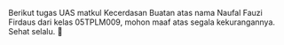Berikut tugas UAS matkul Kecerdasan Buatan atas nama Naufal Fauzi Firdaus dari kelas 05TPLM009, mohon maaf atas segala kekurangannya. Sehat selalu. 🙏
